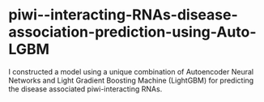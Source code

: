 # piwi--interacting-RNAs-disease-association-prediction-using-Auto-LGBM
I constructed a model using a unique combination of Autoencoder Neural Networks and Light Gradient Boosting Machine (LightGBM) for predicting the disease associated piwi-interacting RNAs.
